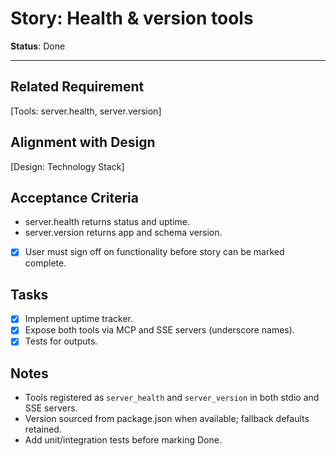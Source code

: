 # Story: Health & version tools

**Status**: Done

---

## Related Requirement

[Tools: server.health, server.version]

## Alignment with Design

[Design: Technology Stack]

## Acceptance Criteria

- server.health returns status and uptime.
- server.version returns app and schema version.
- [x] User must sign off on functionality before story can be marked complete.

## Tasks

- [x] Implement uptime tracker.
- [x] Expose both tools via MCP and SSE servers (underscore names).
- [x] Tests for outputs.

## Notes

- Tools registered as `server_health` and `server_version` in both stdio and SSE servers.
- Version sourced from package.json when available; fallback defaults retained.
- Add unit/integration tests before marking Done.
